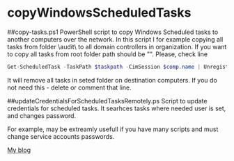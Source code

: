 # copyWindowsScheduledTasks
##copy-tasks.ps1
PowerShell script to copy Windows Scheduled tasks to another computers over the network.
In this script I for example copying all tasks from folder \audit\ to all domain controllers in organization. If you want to copy all tasks from root folder path should be "\".
Please, check line 
```powershell
Get-ScheduledTask -TaskPath $taskpath -CimSession $comp.name | Unregister-ScheduledTask -Confirm:$false
```
It will remove all tasks in seted folder on destination computers. If you do not need this - delete or comment that line. 

##updateCredentialsForScheduledTasksRemotely.ps
Script to  update credentials for scheduled tasks. It searhces tasks where needed user is set, and changes password. 

For example, may be extreamly usefull if you have many scripts and must change service accounts passwords. 

[My blog](https://www.mytechnote.ru/)
